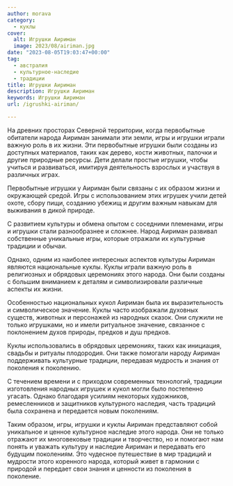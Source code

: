 ```yaml
---
author: morava
category:
  - куклы
cover:
  alt: Игрушки Аириман
  image: 2023/08/airiman.jpg
date: "2023-08-05T19:03:47+00:00"
tag:
  - австралия
  - культурное-наследие
  - традиции
title: Игрушки Аириман
description: Игрушки Аириман
keywords: Игрушки Аириман
url: /igrushki-airiman/

---
```

На древних просторах Северной территории, когда первобытные обитатели народа Аириман занимали эти земли, игры и игрушки играли важную роль в их жизни. Эти первобытные игрушки были созданы из доступных материалов, таких как дерево, кости животных, палочки и другие природные ресурсы. Дети делали простые игрушки, чтобы учиться и развиваться, имитируя деятельность взрослых и участвуя в различных играх.

Первобытные игрушки у Аириман были связаны с их образом жизни и окружающей средой. Игры с использованием этих игрушек учили детей охоте, сбору пищи, созданию убежищ и другим важным навыкам для выживания в дикой природе.

С развитием культуры и обмена опытом с соседними племенами, игры и игрушки стали разнообразнее и сложнее. Народ Аириман развивал собственные уникальные игры, которые отражали их культурные традиции и обычаи.

Однако, одним из наиболее интересных аспектов культуры Аириман являются национальные куклы. Куклы играли важную роль в религиозных и обрядовых церемониях этого народа. Они были созданы с большим вниманием к деталям и символизировали различные аспекты их жизни.

Особенностью национальных кукол Аириман была их выразительность и символическое значение. Куклы часто изображали духовных существ, животных и персонажей из народных сказок. Они служили не только игрушками, но и имели ритуальное значение, связанное с поклонением духов природы, предков и душ предков.

Куклы использовались в обрядовых церемониях, таких как инициация, свадьбы и ритуалы плодородия. Они также помогали народу Аириман поддерживать культурные традиции, передавая мудрость и знания от поколения к поколению.

С течением времени и с приходом современных технологий, традиции изготовления народных игрушек и кукол могли было постепенно угасать. Однако благодаря усилиям некоторых художников, ремесленников и защитников культурного наследия, часть традиций была сохранена и передается новым поколениям.

Таким образом, игры, игрушки и куклы Аириман представляют собой уникальное и ценное культурное наследие этого народа. Они не только отражают их многовековые традиции и творчество, но и помогают нам понять и уважать культуру и наследие Аириман и передавать его будущим поколениям. Это чудесное путешествие в мир традиций и мудрости этого коренного народа, который живет в гармонии с природой и передает свои знания и ценности из поколения в поколение.
